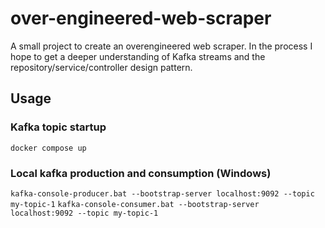 # over-engineered-web-scraper
A small project to create an overengineered web scraper. In the process I hope to get a deeper understanding of Kafka streams and the repository/service/controller design pattern.


## Usage
### Kafka topic startup
`docker compose up`

### Local kafka production and consumption (Windows)
`kafka-console-producer.bat --bootstrap-server localhost:9092 --topic my-topic-1`
`kafka-console-consumer.bat --bootstrap-server localhost:9092 --topic my-topic-1`